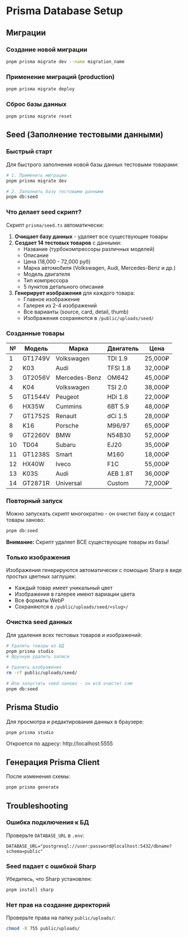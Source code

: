 # Prisma Database Setup

## Миграции

### Создание новой миграции
```bash
pnpm prisma migrate dev --name migration_name
```

### Применение миграций (production)
```bash
pnpm prisma migrate deploy
```

### Сброс базы данных
```bash
pnpm prisma migrate reset
```

## Seed (Заполнение тестовыми данными)

### Быстрый старт

Для быстрого заполнения новой базы данных тестовыми товарами:

```bash
# 1. Применить миграции
pnpm prisma migrate dev

# 2. Заполнить базу тестовыми данными
pnpm db:seed
```

### Что делает seed скрипт?

Скрипт `prisma/seed.ts` автоматически:

1. **Очищает базу данных** - удаляет все существующие товары
2. **Создает 14 тестовых товаров** с данными:
   - Название (турбокомпрессоры различных моделей)
   - Описание
   - Цена (18,000 - 72,000 руб)
   - Марка автомобиля (Volkswagen, Audi, Mercedes-Benz и др.)
   - Модель двигателя
   - Тип компрессора
   - 5 пунктов детального описания
3. **Генерирует изображения** для каждого товара:
   - Главное изображение
   - Галерея из 2-4 изображений
   - Все варианты (source, card, detail, thumb)
   - Изображения сохраняются в `/public/uploads/seed/`

### Созданные товары

| № | Модель | Марка | Двигатель | Цена |
|---|--------|-------|-----------|------|
| 1 | GT1749V | Volkswagen | TDI 1.9 | 25,000₽ |
| 2 | K03 | Audi | TFSI 1.8 | 32,000₽ |
| 3 | GT2056V | Mercedes-Benz | OM642 | 45,000₽ |
| 4 | K04 | Volkswagen | TSI 2.0 | 38,000₽ |
| 5 | GT1544V | Peugeot | HDi 1.6 | 22,000₽ |
| 6 | HX35W | Cummins | 6BT 5.9 | 48,000₽ |
| 7 | GT1752S | Renault | dCi 1.5 | 28,000₽ |
| 8 | K16 | Porsche | M96/97 | 65,000₽ |
| 9 | GT2260V | BMW | N54B30 | 52,000₽ |
| 10 | TD04 | Subaru | EJ20 | 35,000₽ |
| 11 | GT1238S | Smart | M160 | 18,000₽ |
| 12 | HX40W | Iveco | F1C | 55,000₽ |
| 13 | K03S | Audi | AEB 1.8T | 36,000₽ |
| 14 | GT2871R | Universal | Custom | 72,000₽ |

### Повторный запуск

Можно запускать скрипт многократно - он очистит базу и создаст товары заново:

```bash
pnpm db:seed
```

**Внимание:** Скрипт удаляет ВСЕ существующие товары из базы!

### Только изображения

Изображения генерируются автоматически с помощью Sharp в виде простых цветных заглушек:
- Каждый товар имеет уникальный цвет
- Изображения в галерее имеют вариации цвета
- Все форматы WebP
- Сохраняются в `/public/uploads/seed/<slug>/`

### Очистка seed данных

Для удаления всех тестовых товаров и изображений:

```bash
# Удалить товары из БД
pnpm prisma studio
# Вручную удалить записи

# Удалить изображения
rm -rf public/uploads/seed/

# Или запустить seed заново - он всё очистит сам
pnpm db:seed
```

## Prisma Studio

Для просмотра и редактирования данных в браузере:

```bash
pnpm prisma studio
```

Откроется по адресу: http://localhost:5555

## Генерация Prisma Client

После изменения схемы:

```bash
pnpm prisma generate
```

## Troubleshooting

### Ошибка подключения к БД
Проверьте `DATABASE_URL` в `.env`:
```
DATABASE_URL="postgresql://user:password@localhost:5432/dbname?schema=public"
```

### Seed падает с ошибкой Sharp
Убедитесь, что Sharp установлен:
```bash
pnpm install sharp
```

### Нет прав на создание директорий
Проверьте права на папку `public/uploads/`:
```bash
chmod -R 755 public/uploads/
```
